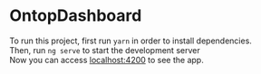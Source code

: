# OntopDashboard

To run this project, first run
`yarn`
in order to install dependencies. <br>
Then, run `ng serve` to start the development server<br>
Now you can access [localhost:4200](http://localhost:4200/) to see the app.
